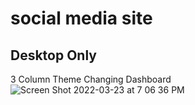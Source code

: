 # social media site
## Desktop Only 
3 Column Theme Changing Dashboard 
![Screen Shot 2022-03-23 at 7 06 36 PM](https://user-images.githubusercontent.com/68991867/159778324-d32853a8-2d74-4426-903e-dae32c8f9956.png)

